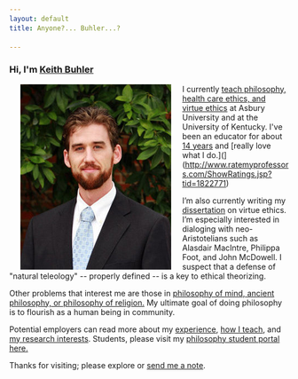 ```yaml
---
layout: default
title: Anyone?... Buhler...?  

--- 
```


### Hi, I'm [Keith Buhler](https://philosophy.as.uky.edu/users/kebu226)

<img src="/img/keithbuhler-golden.png" alt="Keith" align="left" hspace="20">

I currently [teach philosophy, health care ethics, and virtue ethics](/teaching) at Asbury University and at the University of Kentucky. I've been an educator for about [14 years](/Buhler-CV) and [really love what I do.](](http://www.ratemyprofessors.com/ShowRatings.jsp?tid=1822771)

I’m also currently writing my [dissertation](/research) on virtue ethics. I’m especially interested in dialoging with neo-Aristotelians such as Alasdair MacIntre, Philippa Foot, and John McDowell. I suspect that a defense of "natural teleology" -- properly defined -- is a key to ethical theorizing.

Other problems that interest me are those in [philosophy of mind, ancient philosophy, or philosophy of religion.](https://uky.academia.edu/KeithBuhler) My ultimate goal of doing philosophy is to flourish as a human being in community. 

Potential employers can read more about my [experience](/Buhler-CV), [how I teach](/teaching), and [my research interests](/research). Students, please visit my [philosophy student portal here.](/philosophy)

Thanks for visiting; please explore or [send me a note](emailto:keithedbuhler@gmail.com).